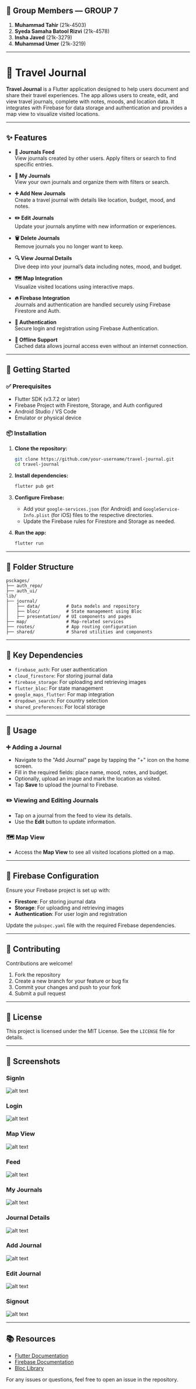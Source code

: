 ## 👥 Group Members — **GROUP 7**

1. **Muhammad Tahir** (21k-4503)  
2. **Syeda Samaha Batool Rizvi** (21k-4578)  
3. **Insha Javed** (21k-3279)  
4. **Muhammad Umer** (21k-3219)  

---

# 🧭 Travel Journal

**Travel Journal** is a Flutter application designed to help users document and share their travel experiences. The app allows users to create, edit, and view travel journals, complete with notes, moods, and location data. It integrates with Firebase for data storage and authentication and provides a map view to visualize visited locations.

---

## ✨ Features

- **📰 Journals Feed**  
  View journals created by other users. Apply filters or search to find specific entries.

- **📓 My Journals**  
  View your own journals and organize them with filters or search.

- **➕ Add New Journals**  
  Create a travel journal with details like location, budget, mood, and notes.

- **✏️ Edit Journals**  
  Update your journals anytime with new information or experiences.

- **🗑️ Delete Journals**  
  Remove journals you no longer want to keep.

- **🔍 View Journal Details**  
  Dive deep into your journal’s data including notes, mood, and budget.

- **🗺️ Map Integration**  
  Visualize visited locations using interactive maps.

- **🔥 Firebase Integration**  
  Journals and authentication are handled securely using Firebase Firestore and Auth.

- **🔐 Authentication**  
  Secure login and registration using Firebase Authentication.

- **📴 Offline Support**  
  Cached data allows journal access even without an internet connection.

---

## 🚀 Getting Started

### ✅ Prerequisites

- Flutter SDK (v3.7.2 or later)  
- Firebase Project with Firestore, Storage, and Auth configured  
- Android Studio / VS Code  
- Emulator or physical device


### 📦 Installation

1. **Clone the repository:**

   ```bash
   git clone https://github.com/your-username/travel-journal.git
   cd travel-journal

2. **Install dependencies:**

   ```bash
   flutter pub get
   ```

3. **Configure Firebase:**

   * Add your `google-services.json` (for Android) and `GoogleService-Info.plist` (for iOS) files to the respective directories.
   * Update the Firebase rules for Firestore and Storage as needed.

4. **Run the app:**

   ```bash
   flutter run
   ```

---

## 📁 Folder Structure

```
psckages/
├── auth_repo/
├── auth_ui/
lib/
├── journal/
│   ├── data/          # Data models and repository
│   ├── bloc/          # State management using Bloc
│   ├── presentation/  # UI components and pages
├── map/               # Map-related services
├── routes/            # App routing configuration
├── shared/            # Shared utilities and components
```

---

## 🔑 Key Dependencies

* `firebase_auth`: For user authentication
* `cloud_firestore`: For storing journal data
* `firebase_storage`: For uploading and retrieving images
* `flutter_bloc`: For state management
* `google_maps_flutter`: For map integration
* `dropdown_search`: For country selection
* `shared_preferences`: For local storage

---

## 📝 Usage

### ➕ Adding a Journal

* Navigate to the "Add Journal" page by tapping the "+" icon on the home screen.
* Fill in the required fields: place name, mood, notes, and budget.
* Optionally, upload an image and mark the location as visited.
* Tap **Save** to upload the journal to Firebase.

### ✏️ Viewing and Editing Journals

* Tap on a journal from the feed to view its details.
* Use the **Edit** button to update information.

### 🗺️ Map View

* Access the **Map View** to see all visited locations plotted on a map.

---

## 🔧 Firebase Configuration

Ensure your Firebase project is set up with:

* **Firestore**: For storing journal data
* **Storage**: For uploading and retrieving images
* **Authentication**: For user login and registration

Update the `pubspec.yaml` file with the required Firebase dependencies.

---

## 🤝 Contributing

Contributions are welcome!

1. Fork the repository
2. Create a new branch for your feature or bug fix
3. Commit your changes and push to your fork
4. Submit a pull request

---

## 📜 License

This project is licensed under the MIT License. See the `LICENSE` file for details.

---

## 📸 Screenshots

### SignIn

![alt text](image-9.png)

### Login

![alt text](image-1.png)

### Map View 

![alt text](image-2.png)

### Feed 

![alt text](image-5.png)

### My Journals

![alt text](image-6.png)

### Journal Details

![alt text](image-3.png)

### Add Journal

![alt text](image-7.png)

### Edit Journal

![alt text](image-4.png)

### Signout

![alt text](image-8.png)

---

## 📚 Resources

* [Flutter Documentation](https://docs.flutter.dev)
* [Firebase Documentation](https://firebase.google.com/docs)
* [Bloc Library](https://bloclibrary.dev)

For any issues or questions, feel free to open an issue in the repository.

```
